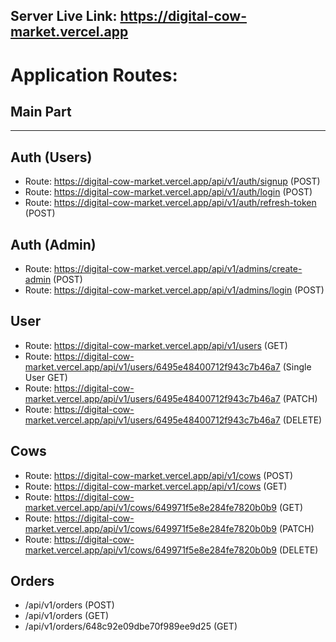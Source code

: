 ## Server Live Link: https://digital-cow-market.vercel.app

# Application Routes:
## Main Part
--------------------------------------------------------------------------------------------------------------------
## Auth (Users)
- Route: https://digital-cow-market.vercel.app/api/v1/auth/signup (POST)
- Route: https://digital-cow-market.vercel.app/api/v1/auth/login (POST)
- Route: https://digital-cow-market.vercel.app/api/v1/auth/refresh-token (POST)

## Auth (Admin)
- Route: https://digital-cow-market.vercel.app/api/v1/admins/create-admin (POST)
- Route: https://digital-cow-market.vercel.app/api/v1/admins/login (POST)

## User
- Route: https://digital-cow-market.vercel.app/api/v1/users (GET)
- Route: https://digital-cow-market.vercel.app/api/v1/users/6495e48400712f943c7b46a7 (Single User GET)
- Route: https://digital-cow-market.vercel.app/api/v1/users/6495e48400712f943c7b46a7 (PATCH)
- Route: https://digital-cow-market.vercel.app/api/v1/users/6495e48400712f943c7b46a7 (DELETE)

## Cows
- Route: https://digital-cow-market.vercel.app/api/v1/cows (POST)
- Route: https://digital-cow-market.vercel.app/api/v1/cows (GET)
- Route: https://digital-cow-market.vercel.app/api/v1/cows/649971f5e8e284fe7820b0b9 (GET)
- Route: https://digital-cow-market.vercel.app/api/v1/cows/649971f5e8e284fe7820b0b9 (PATCH)
- Route: https://digital-cow-market.vercel.app/api/v1/cows/649971f5e8e284fe7820b0b9 (DELETE)

## Orders
- /api/v1/orders (POST)
- /api/v1/orders (GET)
- /api/v1/orders/648c92e09dbe70f989ee9d25 (GET)